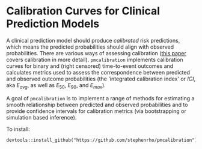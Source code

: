 # Calibration Curves for Clinical Prediction Models

A clinical prediction model should produce *calibrated* risk predictions, which means the predicted probabilities should align with observed probabilities. There are various ways of assessing calibration ([this paper](https://pubmed.ncbi.nlm.nih.gov/26772608/) covers calibration in more detail). `pmcalibration` implements calibration curves for binary and (right censored) time-to-event outcomes and calculates metrics used to assess the correspondence between predicted and observed outcome probabilities (the 'integrated calibration index' or $ICI$, aka $E_{avg}$, as well as $E_{50}$, $E_{90}$, and $E_{max}$).

A goal of `pmcalibration` is to implement a range of methods for estimating a smooth relationship between predicted and observed probabilities and to provide confidence intervals for calibration metrics (via bootstrapping or simulation based inference).

To install:

```         
devtools::install_github("https://github.com/stephenrho/pmcalibration")
```
